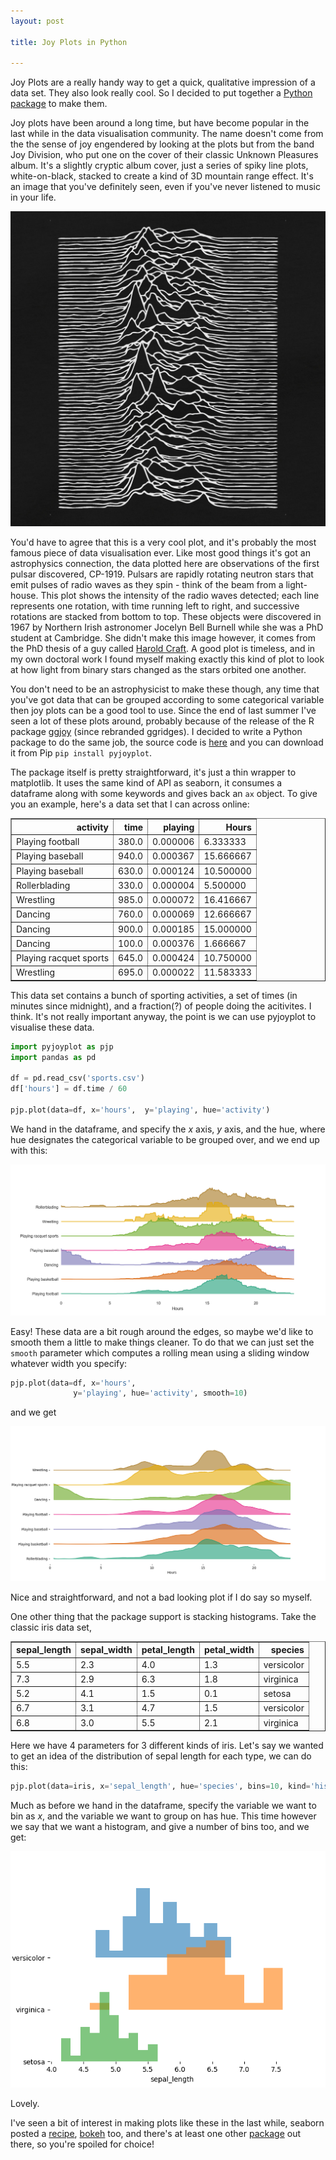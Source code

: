 ```yaml
---
layout: post

title: Joy Plots in Python

---
```



Joy Plots are a really handy way to get a quick, qualitative impression of a data set. They also look really cool. So I decided to put together a [Python package](https://github.com/neal-o-r/pyjoyplot) to make them.

Joy plots have been around a long time, but have become popular in the last while in the data visualisation community. The name doesn't come from the the sense of joy engendered by looking at the plots but from the band Joy Division, who put one on the cover of their classic Unknown Pleasures album. It's a slightly cryptic album cover, just a series of spiky line plots, white-on-black, stacked to create a kind of 3D mountain range effect. It's an image that you've definitely seen, even if you've never listened to music in your life.

![pleasures](/images/pyjoy/pleasures.jpg)

You'd have to agree that this is a very cool plot, and it's probably the most famous piece of data visualisation ever. Like most good things it's got an astrophysics connection, the data plotted here are observations of the first pulsar discovered, CP-1919. Pulsars are rapidly rotating neutron stars that emit pulses of radio waves as they spin - think of the beam from a light-house. This plot shows the intensity of the radio waves detected; each line represents one rotation, with time running left to right, and successive rotations are stacked from bottom to top. These objects were discovered in 1967 by Northern Irish astronomer Jocelyn Bell Burnell while she was a PhD student at Cambridge. She didn't make this image however, it comes from the PhD thesis of a guy called [Harold Craft](https://blogs.scientificamerican.com/sa-visual/pop-culture-pulsar-origin-story-of-joy-division-s-unknown-pleasures-album-cover-video/). A good plot is timeless, and in my own doctoral work I found myself making exactly this kind of plot to look at how light from binary stars changed as the stars orbited one another.


You don't need to be an astrophysicist to make these though, any time that you've got data that can be grouped according to some categorical variable then joy plots can be a good tool to use. Since the end of last summer I've seen a lot of these plots around, probably because of the release of the R package [ggjoy](http://blog.revolutionanalytics.com/2017/07/joyplots.html) (since rebranded ggridges). I decided to write a Python package to do the same job, the source code is [here](https://github.com/neal-o-r/pyjoyplot) and you can download it from Pip ```pip install pyjoyplot```.


The package itself is pretty straightforward, it's just a thin wrapper to matplotlib. It uses the same kind of API as seaborn, it consumes a dataframe along with some keywords and gives back an ```ax``` object. To give you an example, here's a data set that I can across online:

<table border="1" class="dataframe">  <thead>    <tr style="text-align: right;">      <th>activity</th>      <th>time</th>      <th>playing</th>      <th>Hours</th>    </tr>  </thead>  <tbody>    <tr>      <td>Playing football</td>      <td>380.0</td>      <td>0.000006</td>      <td>6.333333</td>    </tr>    <tr>      <td>Playing baseball</td>      <td>940.0</td>      <td>0.000367</td>      <td>15.666667</td>    </tr>    <tr>      <td>Playing baseball</td>      <td>630.0</td>      <td>0.000124</td>      <td>10.500000</td>    </tr>    <tr>      <td>Rollerblading</td>      <td>330.0</td>      <td>0.000004</td>      <td>5.500000</td>    </tr>    <tr>      <td>Wrestling</td>      <td>985.0</td>      <td>0.000072</td>      <td>16.416667</td>    </tr>    <tr>      <td>Dancing</td>      <td>760.0</td>      <td>0.000069</td>      <td>12.666667</td>    </tr>    <tr>      <td>Dancing</td>      <td>900.0</td>      <td>0.000185</td>      <td>15.000000</td>    </tr>    <tr>      <td>Dancing</td>      <td>100.0</td>      <td>0.000376</td>      <td>1.666667</td>    </tr>    <tr>      <td>Playing racquet sports</td>      <td>645.0</td>      <td>0.000424</td>      <td>10.750000</td>    </tr>    <tr>      <td>Wrestling</td>      <td>695.0</td>      <td>0.000022</td>      <td>11.583333</td>    </tr>  </tbody></table>
This data set contains a bunch of sporting activities, a set of times (in minutes since midnight), and a fraction(?) of people doing the acitivites. I think. It's not really important anyway, the point is we can use pyjoyplot to visualise these data.

```python
import pyjoyplot as pjp
import pandas as pd

df = pd.read_csv('sports.csv')
df['hours'] = df.time / 60

pjp.plot(data=df, x='hours',  y='playing', hue='activity')
```

We hand in the dataframe, and specify the $x$ axis, $y$ axis, and the hue, where hue designates the categorical variable to be grouped over, and we end up with this:

![pjp1](/images/pyjoy/sports1.png)

Easy! These data are a bit rough around the edges, so maybe we'd like to smooth them a little to make things cleaner. To do that we can just set the ```smooth``` parameter which computes a rolling mean using a sliding window whatever width you specify:
```python
pjp.plot(data=df, x='hours',
              y='playing', hue='activity', smooth=10)
```

and we get

![pjp2](/images/pyjoy/activities.png)

Nice and straightforward, and not a bad looking plot if I do say so myself.

One other thing that the package support is stacking histograms. Take the classic iris data set,

<table border="1" class="dataframe">  <thead>    <tr style="text-align: right;">      <th>sepal_length</th>      <th>sepal_width</th>      <th>petal_length</th>      <th>petal_width</th>      <th>species</th>    </tr>  </thead>  <tbody>    <tr>      <td>5.5</td>      <td>2.3</td>      <td>4.0</td>      <td>1.3</td>      <td>versicolor</td>    </tr>    <tr>      <td>7.3</td>      <td>2.9</td>      <td>6.3</td>      <td>1.8</td>      <td>virginica</td>    </tr>    <tr>      <td>5.2</td>      <td>4.1</td>      <td>1.5</td>      <td>0.1</td>      <td>setosa</td>    </tr>    <tr>      <td>6.7</td>      <td>3.1</td>      <td>4.7</td>      <td>1.5</td>      <td>versicolor</td>    </tr>    <tr>      <td>6.8</td>      <td>3.0</td>      <td>5.5</td>      <td>2.1</td>      <td>virginica</td></tr></tbody></table>

Here we have 4 parameters for 3 different kinds of iris. Let's say we wanted to get an idea of the distribution of sepal length for each type, we can do this:

```python
pjp.plot(data=iris, x='sepal_length', hue='species', bins=10, kind='hist')
```

Much as before we hand in the dataframe, specify the variable we want to bin as $x$, and the variable we want to group on has hue. This time however we say that we want a histogram, and give a number of bins too, and we get:

![iris](/images/pyjoy/iris.png)

Lovely.

I've seen a bit of interest in making plots like these in the last while, seaborn posted a [recipe](https://seaborn.pydata.org/examples/kde_joyplot.html), [bokeh](https://bokeh.pydata.org/en/latest/docs/gallery/joyplot.html) too, and there's at least one other [package](http://sbebo.github.io/blog/blog/2017/08/01/joypy/) out there, so you're spoiled for choice!
